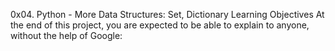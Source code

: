 0x04. Python - More Data Structures: Set, Dictionary
Learning Objectives
At the end of this project, you are expected to be able to explain to anyone, without the help of Google:
